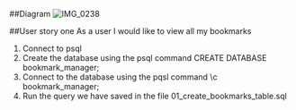 ##Diagram
![IMG_0238](https://user-images.githubusercontent.com/24737738/149948829-7e3e4ea8-ce1c-4a9e-b1f5-9deced96319f.JPG)

##User story one
As a user
I would like to view all my bookmarks

1. Connect to psql
2. Create the database using the psql command CREATE DATABASE bookmark_manager;
3. Connect to the database using the pqsl command \c bookmark_manager;
4. Run the query we have saved in the file 01_create_bookmarks_table.sql
